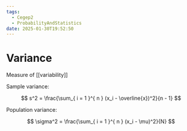 ```yaml
---
tags:
  - Cegep2
  - ProbabilityAndStatistics
date: 2025-01-30T19:52:50
---
```


# Variance

Measure of [[variability]]

Sample variance:

$$
s^2 = \frac{\sum_{ i = 1 }^{ n } (x_i - \overline{x})^2}{n - 1}
$$

Population variance:

$$
\sigma^2 = \frac{\sum_{ i = 1 }^{ n } (x_i - \mu)^2}{N}
$$